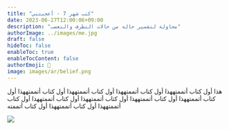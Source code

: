 ```yaml
---
title: "كتب شهر 7 - أعجبتني"
date: 2023-06-27T12:00:06+09:00
description: "محاولة لتفسير حالة من حالات التطرف والتعصب"
authorImage: ../images/me.jpg
draft: false
hideToc: false
enableToc: true
enableTocContent: false
authorEmoji: 👺
image: images/ar/belief.png
---
```

هذا أول كتاب أتممتههذا أول كتاب أتممتههذا أول كتاب أتممتههذا أول كتاب أتممتههذا أول كتاب أتممتههذا أول كتاب أتممتههذا أول كتاب أتممتههذا أول كتاب أتممتههذا أول كتاب أتممتههذا أول كتاب أتممتههذا أول كتاب أتممته

<img src="https://i.imgur.com/2KwXVQj.png" style="display: block;  margin-left: auto;  margin-right: auto;  width: 50%;" />

